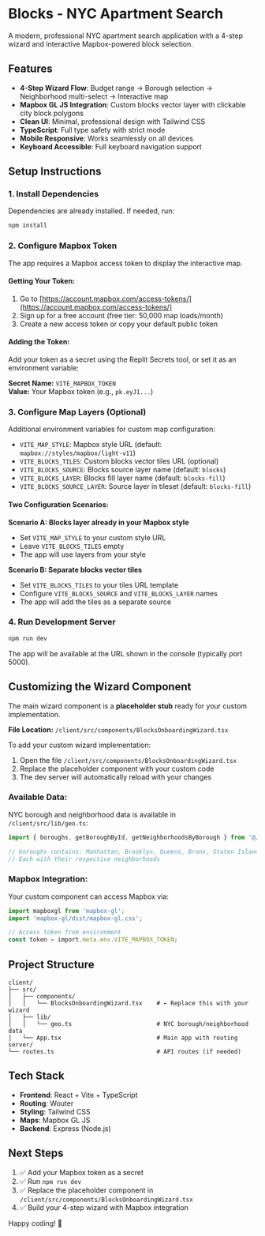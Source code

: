 # Blocks - NYC Apartment Search

A modern, professional NYC apartment search application with a 4-step wizard and interactive Mapbox-powered block selection.

## Features

- **4-Step Wizard Flow**: Budget range → Borough selection → Neighborhood multi-select → Interactive map
- **Mapbox GL JS Integration**: Custom blocks vector layer with clickable city block polygons
- **Clean UI**: Minimal, professional design with Tailwind CSS
- **TypeScript**: Full type safety with strict mode
- **Mobile Responsive**: Works seamlessly on all devices
- **Keyboard Accessible**: Full keyboard navigation support

## Setup Instructions

### 1. Install Dependencies

Dependencies are already installed. If needed, run:

```bash
npm install
```

### 2. Configure Mapbox Token

The app requires a Mapbox access token to display the interactive map.

#### Getting Your Token:
1. Go to [https://account.mapbox.com/access-tokens/](https://account.mapbox.com/access-tokens/)
2. Sign up for a free account (free tier: 50,000 map loads/month)
3. Create a new access token or copy your default public token

#### Adding the Token:
Add your token as a secret using the Replit Secrets tool, or set it as an environment variable:

**Secret Name:** `VITE_MAPBOX_TOKEN`  
**Value:** Your Mapbox token (e.g., `pk.eyJ1...`)

### 3. Configure Map Layers (Optional)

Additional environment variables for custom map configuration:

- `VITE_MAP_STYLE`: Mapbox style URL (default: `mapbox://styles/mapbox/light-v11`)
- `VITE_BLOCKS_TILES`: Custom blocks vector tiles URL (optional)
- `VITE_BLOCKS_SOURCE`: Blocks source layer name (default: `blocks`)
- `VITE_BLOCKS_LAYER`: Blocks fill layer name (default: `blocks-fill`)
- `VITE_BLOCKS_SOURCE_LAYER`: Source layer in tileset (default: `blocks-fill`)

#### Two Configuration Scenarios:

**Scenario A: Blocks layer already in your Mapbox style**
- Set `VITE_MAP_STYLE` to your custom style URL
- Leave `VITE_BLOCKS_TILES` empty
- The app will use layers from your style

**Scenario B: Separate blocks vector tiles**
- Set `VITE_BLOCKS_TILES` to your tiles URL template
- Configure `VITE_BLOCKS_SOURCE` and `VITE_BLOCKS_LAYER` names
- The app will add the tiles as a separate source

### 4. Run Development Server

```bash
npm run dev
```

The app will be available at the URL shown in the console (typically port 5000).

## Customizing the Wizard Component

The main wizard component is a **placeholder stub** ready for your custom implementation.

**File Location:** `/client/src/components/BlocksOnboardingWizard.tsx`

To add your custom wizard implementation:
1. Open the file `/client/src/components/BlocksOnboardingWizard.tsx`
2. Replace the placeholder component with your custom code
3. The dev server will automatically reload with your changes

### Available Data:

NYC borough and neighborhood data is available in `/client/src/lib/geo.ts`:

```typescript
import { boroughs, getBoroughById, getNeighborhoodsByBorough } from '@/lib/geo';

// boroughs contains: Manhattan, Brooklyn, Queens, Bronx, Staten Island
// Each with their respective neighborhoods
```

### Mapbox Integration:

Your custom component can access Mapbox via:

```typescript
import mapboxgl from 'mapbox-gl';
import 'mapbox-gl/dist/mapbox-gl.css';

// Access token from environment
const token = import.meta.env.VITE_MAPBOX_TOKEN;
```

## Project Structure

```
client/
├── src/
│   ├── components/
│   │   └── BlocksOnboardingWizard.tsx    # ← Replace this with your wizard
│   ├── lib/
│   │   └── geo.ts                        # NYC borough/neighborhood data
│   └── App.tsx                           # Main app with routing
server/
└── routes.ts                             # API routes (if needed)
```

## Tech Stack

- **Frontend**: React + Vite + TypeScript
- **Routing**: Wouter
- **Styling**: Tailwind CSS
- **Maps**: Mapbox GL JS
- **Backend**: Express (Node.js)

## Next Steps

1. ✅ Add your Mapbox token as a secret
2. ✅ Run `npm run dev`
3. ✅ Replace the placeholder component in `/client/src/components/BlocksOnboardingWizard.tsx`
4. ✅ Build your 4-step wizard with Mapbox integration

Happy coding! 🗽
